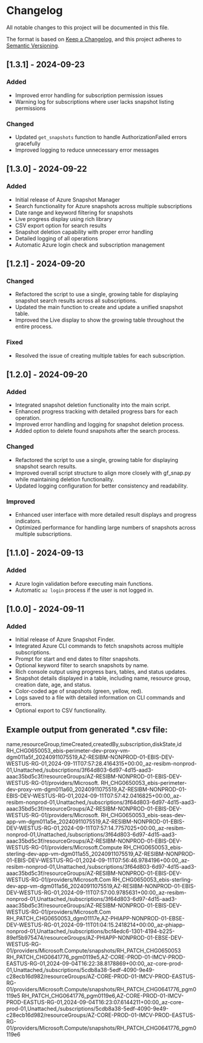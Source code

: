# Changelog

All notable changes to this project will be documented in this file.

The format is based on [Keep a Changelog](https://keepachangelog.com/en/1.0.0/),
and this project adheres to [Semantic Versioning](https://semver.org/spec/v2.0.0.html).

## [1.3.1] - 2024-09-23

### Added
- Improved error handling for subscription permission issues
- Warning log for subscriptions where user lacks snapshot listing permissions

### Changed
- Updated `get_snapshots` function to handle AuthorizationFailed errors gracefully
- Improved logging to reduce unnecessary error messages

## [1.3.0] - 2024-09-22

### Added
- Initial release of Azure Snapshot Manager
- Search functionality for Azure snapshots across multiple subscriptions
- Date range and keyword filtering for snapshots
- Live progress display using rich library
- CSV export option for search results
- Snapshot deletion capability with proper error handling
- Detailed logging of all operations
- Automatic Azure login check and subscription management

## [1.2.1] - 2024-09-20
### Changed
- Refactored the script to use a single, growing table for displaying snapshot search results across all subscriptions.
- Updated the main function to create and update a unified snapshot table.
- Improved the Live display to show the growing table throughout the entire process.

### Fixed
- Resolved the issue of creating multiple tables for each subscription.

## [1.2.0] - 2024-09-20
### Added
- Integrated snapshot deletion functionality into the main script.
- Enhanced progress tracking with detailed progress bars for each operation.
- Improved error handling and logging for snapshot deletion process.
- Added option to delete found snapshots after the search process.

### Changed
- Refactored the script to use a single, growing table for displaying snapshot search results.
- Improved overall script structure to align more closely with gf_snap.py while maintaining deletion functionality.
- Updated logging configuration for better consistency and readability.

### Improved
- Enhanced user interface with more detailed result displays and progress indicators.
- Optimized performance for handling large numbers of snapshots across multiple subscriptions.

## [1.1.0] - 2024-09-13
### Added
- Azure login validation before executing main functions.
- Automatic `az login` process if the user is not logged in.

## [1.0.0] - 2024-09-11
### Added
- Initial release of Azure Snapshot Finder.
- Integrated Azure CLI commands to fetch snapshots across multiple subscriptions.
- Prompt for start and end dates to filter snapshots.
- Optional keyword filter to search snapshots by name.
- Rich console output using progress bars, tables, and status updates.
- Snapshot details displayed in a table, including name, resource group, creation date, age, and status.
- Color-coded age of snapshots (green, yellow, red).
- Logs saved to a file with detailed information on CLI commands and errors.
- Optional export to CSV functionality.

## Example output from generated *.csv file:

name,resourceGroup,timeCreated,createdBy,subscription,diskState,id
RH_CHG0650053_ebis-perimeter-dev-proxy-vm-dgm011a5f_20240911075519,AZ-RESIBM-NONPROD-01-EBIS-DEV-WESTUS-RG-01,2024-09-11T07:57:28.4164315+00:00,,az-resibm-nonprod-01,Unattached,/subscriptions/3f64d803-6d97-4d15-aad3-aaac35bd5c3f/resourceGroups/AZ-RESIBM-NONPROD-01-EBIS-DEV-WESTUS-RG-01/providers/Microsoft.
RH_CHG0650053_ebis-perimeter-dev-proxy-vm-dgm011a60_20240911075519,AZ-RESIBM-NONPROD-01-EBIS-DEV-WESTUS-RG-01,2024-09-11T07:57:42.0416825+00:00,,az-resibm-nonprod-01,Unattached,/subscriptions/3f64d803-6d97-4d15-aad3-aaac35bd5c3f/resourceGroups/AZ-RESIBM-NONPROD-01-EBIS-DEV-WESTUS-RG-01/providers/Microsoft.
RH_CHG0650053_ebis-seas-dev-app-vm-dgm011a5e_20240911075519,AZ-RESIBM-NONPROD-01-EBIS-DEV-WESTUS-RG-01,2024-09-11T07:57:14.7757025+00:00,,az-resibm-nonprod-01,Unattached,/subscriptions/3f64d803-6d97-4d15-aad3-aaac35bd5c3f/resourceGroups/AZ-RESIBM-NONPROD-01-EBIS-DEV-WESTUS-RG-01/providers/Microsoft.Compute
RH_CHG0650053_ebis-sterling-dev-app-vm-dgm011a55_20240911075519,AZ-RESIBM-NONPROD-01-EBIS-DEV-WESTUS-RG-01,2024-09-11T07:56:46.9784196+00:00,,az-resibm-nonprod-01,Unattached,/subscriptions/3f64d803-6d97-4d15-aad3-aaac35bd5c3f/resourceGroups/AZ-RESIBM-NONPROD-01-EBIS-DEV-WESTUS-RG-01/providers/Microsoft.Com
RH_CHG0650053_ebis-sterling-dev-app-vm-dgm011a56_20240911075519,AZ-RESIBM-NONPROD-01-EBIS-DEV-WESTUS-RG-01,2024-09-11T07:57:00.9785631+00:00,,az-resibm-nonprod-01,Unattached,/subscriptions/3f64d803-6d97-4d15-aad3-aaac35bd5c3f/resourceGroups/AZ-RESIBM-NONPROD-01-EBIS-DEV-WESTUS-RG-01/providers/Microsoft.Com
RH_PATCH_CHG0650053_dgm01117e,AZ-PHIAPP-NONPROD-01-EBSE-DEV-WESTUS-RG-01,2024-09-11T01:04:15.2418214+00:00,,az-phiapp-nonprod-01,Unattached,/subscriptions/bcf4edc6-1301-4194-b225-89ef5b975474/resourceGroups/AZ-PHIAPP-NONPROD-01-EBSE-DEV-WESTUS-RG-01/providers/Microsoft.Compute/snapshots/RH_PATCH_CHG0650053
RH_PATCH_CHG0641776_pgm0119e5,AZ-CORE-PROD-01-IMCV-PROD-EASTUS-RG-01,2024-09-04T16:22:38.8178869+00:00,,az-core-prod-01,Unattached,/subscriptions/5cdb8a38-5edf-4090-9e49-c28ecb16d982/resourceGroups/AZ-CORE-PROD-01-IMCV-PROD-EASTUS-RG-01/providers/Microsoft.Compute/snapshots/RH_PATCH_CHG0641776_pgm0119e5
RH_PATCH_CHG0641776_pgm0119e6,AZ-CORE-PROD-01-IMCV-PROD-EASTUS-RG-01,2024-09-04T16:23:07.6144211+00:00,,az-core-prod-01,Unattached,/subscriptions/5cdb8a38-5edf-4090-9e49-c28ecb16d982/resourceGroups/AZ-CORE-PROD-01-IMCV-PROD-EASTUS-RG-01/providers/Microsoft.Compute/snapshots/RH_PATCH_CHG0641776_pgm0119e6